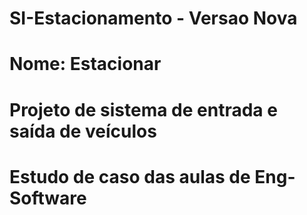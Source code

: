# SI-Estacionamento - Versao Nova
# Nome: Estacionar
# Projeto de sistema de entrada e saída de veículos
# Estudo de caso das aulas de Eng-Software
